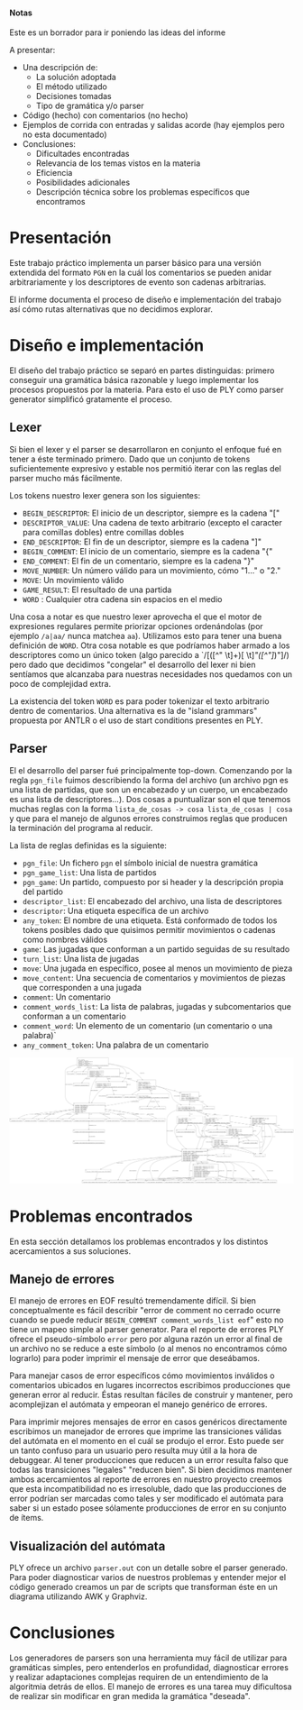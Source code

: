 #### Notas
Este es un borrador para ir poniendo las ideas del informe

A presentar:

* Una descripción de:
  - La solución adoptada
  - El método utilizado
  - Decisiones tomadas
  - Tipo de gramática y/o parser
* Código (hecho) con comentarios (no hecho)
* Ejemplos de corrida con entradas y salidas acorde (hay ejemplos pero no esta documentado)
* Conclusiones:
  - Dificultades encontradas
  - Relevancia de los temas vistos en la materia
  - Eficiencia
  - Posibilidades adicionales
  - Descripción técnica sobre los problemas específicos que encontramos

# Presentación

Este trabajo práctico implementa un parser básico para una versión extendida
del formato `PGN` en la cuál los comentarios se pueden anidar arbitrariamente y
los descriptores de evento son cadenas arbitrarias.

El informe documenta el proceso de diseño e implementación del trabajo así cómo
rutas alternativas que no decidimos explorar.

# Diseño e implementación

El diseño del trabajo práctico se separó en partes distinguidas: primero
conseguir una gramática básica razonable y luego implementar los procesos
propuestos por la materia. Para esto el uso de PLY como parser generator
simplificó gratamente el proceso.

## Lexer

Si bien el lexer y el parser se desarrollaron en conjunto el enfoque fué en
tener a éste terminado primero. Dado que un conjunto de tokens suficientemente
expresivo y estable nos permitió iterar con las reglas del parser mucho más
fácilmente.

Los tokens nuestro lexer genera son los siguientes:

* `BEGIN_DESCRIPTOR`: El inicio de un descriptor, siempre es la cadena "["
* `DESCRIPTOR_VALUE`: Una cadena de texto arbitrario (excepto el caracter para
  comillas dobles) entre comillas dobles
* `END_DESCRIPTOR`: El fin de un descriptor, siempre es la cadena "]"
* `BEGIN_COMMENT`: El inicio de un comentario, siempre es la cadena "{"
* `END_COMMENT`: El fin de un comentario, siempre es la cadena "}"
* `MOVE_NUMBER`: Un número válido para un movimiento, cómo "1..." o "2."
* `MOVE`: Un movimiento válido
* `GAME_RESULT`: El resultado de una partida
* `WORD` : Cualquier otra cadena sin espacios en el medio

Una cosa a notar es que nuestro lexer aprovecha el que el motor de expresiones
regulares permite priorizar opciones ordenándolas (por ejemplo `/a|aa/` nunca
matchea `aa`). Utilizamos esto para tener una buena definición de `WORD`. Otra
cosa notable es que podríamos haber armado a los descriptores como un único
token (algo parecido a `/\[([^" \t]+)[ \t]*"([^"]*)"\]/) pero dado que
decidimos "congelar" el desarrollo del lexer ni bien sentíamos que alcanzaba
para nuestras necesidades nos quedamos con un poco de complejidad extra.

La existencia del token `WORD` es para poder tokenizar el texto arbitrario
dentro de comentarios. Una alternativa es la de "island grammars" propuesta por
ANTLR o el uso de start conditions presentes en PLY.

## Parser

El el desarrollo del parser fué principalmente top-down. Comenzando por la
regla `pgn_file` fuimos describiendo la forma del archivo (un archivo pgn es
una lista de partidas, que son un encabezado y un cuerpo, un encabezado es una
lista de descriptores...). Dos cosas a puntualizar son el que tenemos muchas
reglas con la forma `lista_de_cosas -> cosa lista_de_cosas | cosa` y que para
el manejo de algunos errores construimos reglas que producen la terminación del
programa al reducir.

La lista de reglas definidas es la siguiente:

* `pgn_file`: Un fichero `pgn` el símbolo inicial de nuestra gramática
* `pgn_game_list`: Una lista de partidos
* `pgn_game`: Un partido, compuesto por si header y la descripción propia del
  partido
* `descriptor_list`: El encabezado del archivo, una lista de descriptores
* `descriptor`: Una etiqueta específica de un archivo
* `any_token`: El nombre de una etiqueta. Está conformado de todos los tokens
  posibles dado que quisimos permitir movimientos o cadenas como nombres
válidos
* `game`: Las jugadas que conforman a un partido seguidas de su resultado
* `turn_list`: Una lista de jugadas
* `move`: Una jugada en específico, posee al menos un movimiento de pieza
* `move_content`: Una secuencia de comentarios y movimientos de piezas que
  corresponden a una jugada
* `comment`: Un comentario
* `comment_words_list`: La lista de palabras, jugadas y subcomentarios que
  conforman a un comentario
* `comment_word`: Un elemento de un comentario (un comentario o una palabra)`
* `any_comment_token`: Una palabra de un comentario

![Autómata generado por PLY usando el algoritmo LALR](automata.png)

# Problemas encontrados

En esta sección detallamos los problemas encontrados y los distintos
acercamientos a sus soluciones.

## Manejo de errores

El manejo de errores en EOF resultó tremendamente difícil. Si bien
conceptualmente es fácil describir "error de comment no cerrado ocurre cuando
se puede reducir `BEGIN_COMMENT comment_words_list eof`" esto no tiene un mapeo
simple al parser generator. Para el reporte de errores PLY ofrece el
pseudo-símbolo `error` pero por alguna razón un error al final de un archivo no
se reduce a este símbolo (o al menos no encontramos cómo lograrlo) para poder
imprimir el mensaje de error que deseábamos.

Para manejar casos de error específicos cómo movimientos inválidos o
comentarios ubicados en lugares incorrectos escribimos producciones que generan
error al reducir. Éstas resultan fáciles de construir y mantener, pero
acomplejizan el autómata y empeoran el manejo genérico de errores.

Para imprimir mejores mensajes de error en casos genéricos directamente
escribimos un manejador de errores que imprime las transiciones válidas del
autómata en el momento en el cuál se produjo el error. Esto puede ser un tanto
confuso para un usuario pero resulta muy útil a la hora de debuggear. Al tener
producciones que reducen a un error resulta falso que todas las transiciones
"legales" "reducen bien". Si bien decidimos mantener ambos acercamientos al
reporte de errores en nuestro proyecto creemos que esta incompatibilidad no es
irresoluble, dado que las producciones de error podrían ser marcadas como tales
y ser modificado el autómata para saber si un estado posee sólamente
producciones de error en su conjunto de ítems.

## Visualización del autómata

PLY ofrece un archivo `parser.out` con un detalle sobre el parser generado.
Para poder diagnosticar varios de nuestros problemas y entender mejor el código
generado creamos un par de scripts que transforman éste en un diagrama
utilizando AWK y Graphviz.

# Conclusiones

Los generadores de parsers son una herramienta muy fácil de utilizar para
gramáticas simples, pero entenderlos en profundidad, diagnosticar errores y
realizar adaptaciones complejas requiren de un entendimiento de la algoritmia
detrás de ellos. El manejo de errores es una tarea muy dificultosa de realizar
sin modificar en gran medida la gramática "deseada".
